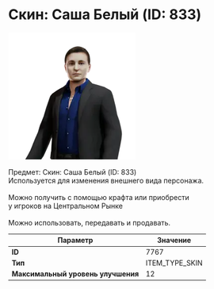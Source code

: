 # Скин: Саша Белый (ID: 833)

![Item Image](../img/7767.webp?raw=true)

Предмет: Скин: Саша Белый (ID: 833)<br>Используется для изменения внешнего вида персонажа.<br><br>Можно получить c помощью крафта или приобрести<br>у игроков на Центральном Рынке<br><br>Можно использовать, передавать и продавать.


| Параметр | Значение |
|----------|----------|
| **ID** | 7767 |
| **Тип** | ITEM_TYPE_SKIN |
| **Максимальный уровень улучшения** | 12 |

